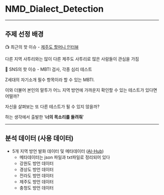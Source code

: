 # NMD_Dialect_Detection
----
## 주제 선정 배경

📺 최근의 핫 이슈 - [제주도 할머니 인터뷰](https://youtu.be/MySipIsyGtg?t=62)

다른 지역 사투리와는 많이 다른 제주도 사투리로 많은 사람들이 관심을 가짐

📱 SNS의 핫 이슈 - MBTI 검사, 각종 심리 테스트

Z세대의 자기소개 필수 항목이라 할 수 있는 MBTI. 

이와 더불어 본인의 말투가 어느 지역 방언에 가까운지 확인할 수 있는 테스트가 있다면 어떨까?

자신을 살펴보는 또 다른 테스트가 될 수 있지 않을까? 

하는 생각에서 출발한 ‘**너의 목소리를 들려줘**’

---

## 분석 데이터 (사용 데이터)

- 5개 지역 방언 발화 데이터 및 메타데이터 ([AI-Hub](https://www.aihub.or.kr/))
    - 메타데이터는 json 파일과 txt파일로 정리되어 있다
    - 강원도 방언 데이터
    - 경상도 방언 데이터
    - 전라도 방언 데이터
    - 제주도 방언 데이터
    - 충청도 방언 데이터
